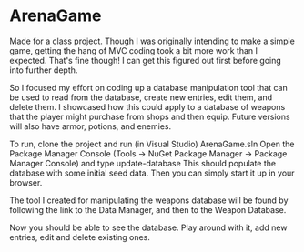 # ArenaGame
Made for a class project. Though I was originally intending to make a simple game, getting the hang of MVC
coding took a bit more work than I expected. That's fine though! I can get this figured out first before
going into further depth.

So I focused my effort on coding up a database manipulation tool that can be used to read from the database,
create new entries, edit them, and delete them. I showcased how this could apply to a database of weapons
that the player might purchase from shops and then equip. Future versions will also have armor, potions,
and enemies.

To run, clone the project and run (in Visual Studio) ArenaGame.sln
Open the Package Manager Console (Tools -> NuGet Package Manager -> Package Manager Console)
and type update-database
This should populate the database with some initial seed data.
Then you can simply start it up in your browser.

The tool I created for manipulating the weapons database will be found by following the link to the
Data Manager, and then to the Weapon Database.

Now you should be able to see the database. Play around with it, add new entries, edit and delete existing ones.

